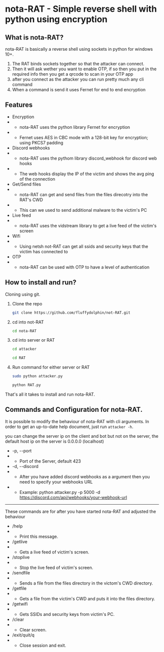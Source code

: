 # nota-RAT - Simple reverse shell with python using encryption

## What is nota-RAT?
nota-RAT is basically a reverse shell using sockets in python for windows 10+.

1. The RAT binds sockets together so that the attacker can connect.
2. Then it will ask wether you want to enable OTP, if so then you put in the required info then you get a qrcode to scan in your OTP app
3. after you connect as the attacker you can run pretty much any cli command
4. When a command is send it uses Fernet for end to end encryption

## Features
* Encryption
* * nota-RAT uses the python library Fernet for encryption
* * Fernet uses AES in CBC mode with a 128-bit key for encryption; using PKCS7 padding
* Discord webhooks
* * nota-RAT uses the pythom library discord_webhook for discord web hooks
* * The web hooks display the IP of the victim and shows the avg ping of the connection
* Get/Send files
* * nota-RAT can get and send files from the files direcotry into the RAT's CWD
* * This can we used to send additional malware to the victim's PC
* Live feed
* * nota-RAT uses the vidstream library to get a live feed of the victim's screen
* Wifi
* * Using netsh not-RAT can get all ssids and security keys that the victim has connected to
* OTP
* * nota-RAT can be used with OTP to have a level of authentication

## How to install and run?
   
Cloning using git.

1. Clone the repo
   ```sh
   git clone https://github.com/fluffydolphin/not-RAT.git
   ```
   
2. cd into not-RAT
   ```sh
   cd nota-RAT
   ```
   
2. cd into server or RAT
   ```sh
   cd attacker
   ```
   ```sh
   cd RAT
   ```
   
3. Run command for either server or RAT
   ```sh
   sudo python attacker.py
   ```
   ```sh
   python RAT.py
   ```
  
That's all it takes to install and run nota-RAT.

## Commands and Configuration for nota-RAT.
It is possible to modify the behaviour of nota-RAT with cli
arguments. In order to get an up-to-date help document, just run
`attacker -h`.

you can change the server ip on the client and bot but not on the server, the default host ip on the server is 0.0.0.0 (localhost)

* -p, --port
* * Port of the Server, default 423
* -d, --discord
* * After you have added discord webhooks as a argument then you need to specify your webhooks URL
* * Example: python attacker.py -p 5000 -d https://discord.com/api/webhooks/your-webhook-url

---------------------------------------------------------------------------------------------------------------------------------------------------------

These commands are for after you have started nota-RAT and adjusted the behaviour

* /help                      
* * Print this message.
* /getlive                   
* * Gets a live feed of victim's screen.
* /stoplive                  
* * Stop the live feed of victim's screen.
* /sendfile                  
* * Sends a file from the files directory in the victom's CWD directory.
* /getfile                   
* * Gets a file from the victim's CWD and puts it into the files directory.
* /getwifi                   
* * Gets SSIDs and security keys from victim's PC.
* /clear                     
* * Clear screen.
* /exit/quit/q               
* * Close session and exit.

